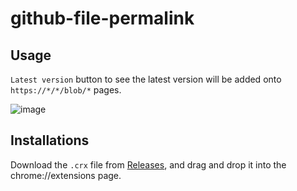 # github-file-permalink

## Usage

`Latest version` button to see the latest version will be added onto `https://*/*/blob/*` pages.

![image](https://cloud.githubusercontent.com/assets/4360663/11677022/47bf899a-9e7c-11e5-904c-54cd8b0380da.png)

## Installations

Download the `.crx` file from [Releases](https://github.com/qckanemoto/github-file-permalink/releases), and drag and drop it into the chrome://extensions page.
